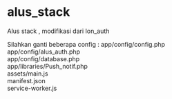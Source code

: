 # alus_stack
Alus stack , modifikasi dari Ion_auth 

Silahkan ganti beberapa config : 
app/config/config.php <br>
app/config/alus_auth.php <br>
app/config/database.php <br>
app/libraries/Push_notif.php <br>
assets/main.js <br>
manifest.json <br>
service-worker.js <br>


